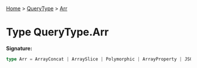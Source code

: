 [Home](../../../index.md) &gt; [QueryType](../../querytype.md) &gt; [Arr](./arr.md)

# Type QueryType.Arr


<b>Signature:</b>

```typescript
type Arr = ArrayConcat | ArraySlice | Polymorphic | ArrayProperty | JSONArray;
```

